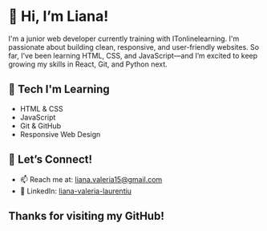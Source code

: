 # 👋 Hi, I’m Liana!

I'm a junior web developer currently training with ITonlinelearning. I'm passionate about building clean, responsive, and user-friendly websites. So far, I’ve been learning HTML, CSS, and JavaScript—and I’m excited to keep growing my skills in React, Git, and Python next.

## 🔧 Tech I'm Learning
- HTML & CSS
- JavaScript
- Git & GitHub
- Responsive Web Design
  
## 🤝 Let’s Connect!
- 📫 Reach me at: liana.valeria15@gmail.com
- 💼 LinkedIn: [liana-valeria-laurentiu](https://www.linkedin.com/in/liana-valeria-laurentiu)

## Thanks for visiting my GitHub!

